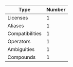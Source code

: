 
|Type            | Number |
|----------------|--------|
|Licenses        | 1    |
|Aliases         | 1     |
|Compatibilities | 1     |
|Operators       | 1   |
|Ambiguities     | 1 |
|Compounds       | 1   |
